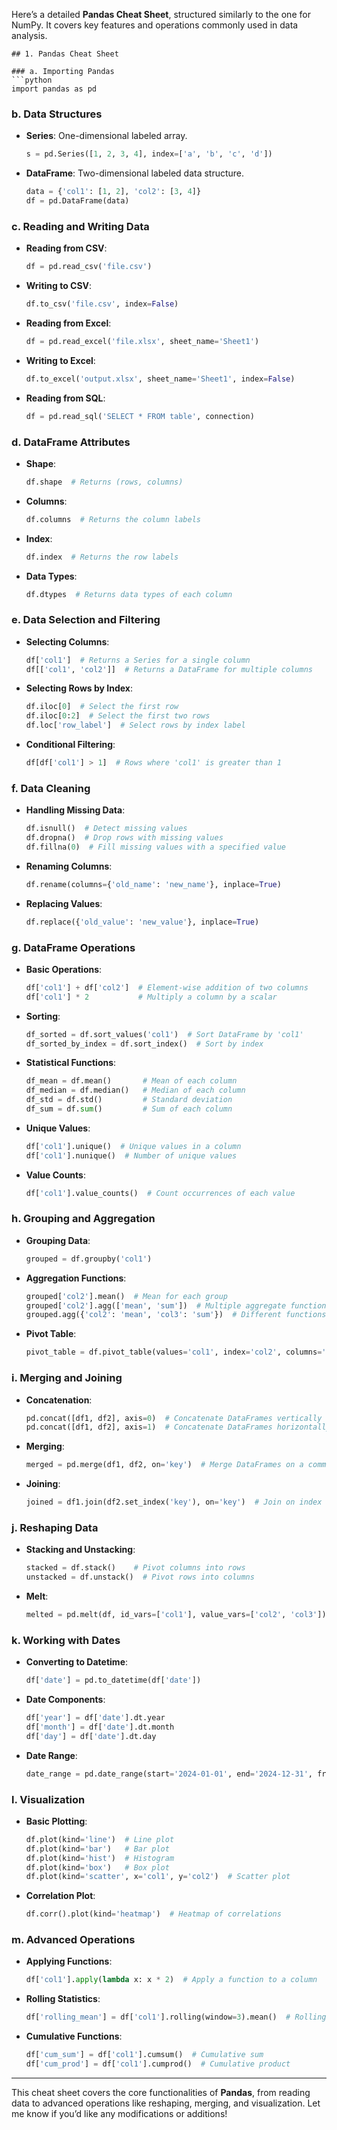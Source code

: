 Here’s a detailed **Pandas Cheat Sheet**, structured similarly to the one for NumPy. It covers key features and operations commonly used in data analysis.

```
## 1. Pandas Cheat Sheet

### a. Importing Pandas
```python
import pandas as pd
```

### b. Data Structures
- **Series**: One-dimensional labeled array.
    ```python
    s = pd.Series([1, 2, 3, 4], index=['a', 'b', 'c', 'd'])
    ```
- **DataFrame**: Two-dimensional labeled data structure.
    ```python
    data = {'col1': [1, 2], 'col2': [3, 4]}
    df = pd.DataFrame(data)
    ```

### c. Reading and Writing Data
- **Reading from CSV**:
    ```python
    df = pd.read_csv('file.csv')
    ```
- **Writing to CSV**:
    ```python
    df.to_csv('file.csv', index=False)
    ```

- **Reading from Excel**:
    ```python
    df = pd.read_excel('file.xlsx', sheet_name='Sheet1')
    ```
- **Writing to Excel**:
    ```python
    df.to_excel('output.xlsx', sheet_name='Sheet1', index=False)
    ```

- **Reading from SQL**:
    ```python
    df = pd.read_sql('SELECT * FROM table', connection)
    ```

### d. DataFrame Attributes
- **Shape**:
    ```python
    df.shape  # Returns (rows, columns)
    ```
- **Columns**:
    ```python
    df.columns  # Returns the column labels
    ```
- **Index**:
    ```python
    df.index  # Returns the row labels
    ```
- **Data Types**:
    ```python
    df.dtypes  # Returns data types of each column
    ```

### e. Data Selection and Filtering
- **Selecting Columns**:
    ```python
    df['col1']  # Returns a Series for a single column
    df[['col1', 'col2']]  # Returns a DataFrame for multiple columns
    ```

- **Selecting Rows by Index**:
    ```python
    df.iloc[0]  # Select the first row
    df.iloc[0:2]  # Select the first two rows
    df.loc['row_label']  # Select rows by index label
    ```

- **Conditional Filtering**:
    ```python
    df[df['col1'] > 1]  # Rows where 'col1' is greater than 1
    ```

### f. Data Cleaning
- **Handling Missing Data**:
    ```python
    df.isnull()  # Detect missing values
    df.dropna()  # Drop rows with missing values
    df.fillna(0)  # Fill missing values with a specified value
    ```

- **Renaming Columns**:
    ```python
    df.rename(columns={'old_name': 'new_name'}, inplace=True)
    ```

- **Replacing Values**:
    ```python
    df.replace({'old_value': 'new_value'}, inplace=True)
    ```

### g. DataFrame Operations
- **Basic Operations**:
    ```python
    df['col1'] + df['col2']  # Element-wise addition of two columns
    df['col1'] * 2           # Multiply a column by a scalar
    ```

- **Sorting**:
    ```python
    df_sorted = df.sort_values('col1')  # Sort DataFrame by 'col1'
    df_sorted_by_index = df.sort_index()  # Sort by index
    ```

- **Statistical Functions**:
    ```python
    df_mean = df.mean()       # Mean of each column
    df_median = df.median()   # Median of each column
    df_std = df.std()         # Standard deviation
    df_sum = df.sum()         # Sum of each column
    ```

- **Unique Values**:
    ```python
    df['col1'].unique()  # Unique values in a column
    df['col1'].nunique()  # Number of unique values
    ```

- **Value Counts**:
    ```python
    df['col1'].value_counts()  # Count occurrences of each value
    ```

### h. Grouping and Aggregation
- **Grouping Data**:
    ```python
    grouped = df.groupby('col1')
    ```

- **Aggregation Functions**:
    ```python
    grouped['col2'].mean()  # Mean for each group
    grouped['col2'].agg(['mean', 'sum'])  # Multiple aggregate functions
    grouped.agg({'col2': 'mean', 'col3': 'sum'})  # Different functions for different columns
    ```

- **Pivot Table**:
    ```python
    pivot_table = df.pivot_table(values='col1', index='col2', columns='col3', aggfunc='mean')
    ```

### i. Merging and Joining
- **Concatenation**:
    ```python
    pd.concat([df1, df2], axis=0)  # Concatenate DataFrames vertically (row-wise)
    pd.concat([df1, df2], axis=1)  # Concatenate DataFrames horizontally (column-wise)
    ```

- **Merging**:
    ```python
    merged = pd.merge(df1, df2, on='key')  # Merge DataFrames on a common column
    ```

- **Joining**:
    ```python
    joined = df1.join(df2.set_index('key'), on='key')  # Join on index or key
    ```

### j. Reshaping Data
- **Stacking and Unstacking**:
    ```python
    stacked = df.stack()    # Pivot columns into rows
    unstacked = df.unstack()  # Pivot rows into columns
    ```

- **Melt**:
    ```python
    melted = pd.melt(df, id_vars=['col1'], value_vars=['col2', 'col3'])  # Unpivot DataFrame from wide to long format
    ```

### k. Working with Dates
- **Converting to Datetime**:
    ```python
    df['date'] = pd.to_datetime(df['date'])
    ```

- **Date Components**:
    ```python
    df['year'] = df['date'].dt.year
    df['month'] = df['date'].dt.month
    df['day'] = df['date'].dt.day
    ```

- **Date Range**:
    ```python
    date_range = pd.date_range(start='2024-01-01', end='2024-12-31', freq='D')
    ```

### l. Visualization
- **Basic Plotting**:
    ```python
    df.plot(kind='line')  # Line plot
    df.plot(kind='bar')   # Bar plot
    df.plot(kind='hist')  # Histogram
    df.plot(kind='box')   # Box plot
    df.plot(kind='scatter', x='col1', y='col2')  # Scatter plot
    ```

- **Correlation Plot**:
    ```python
    df.corr().plot(kind='heatmap')  # Heatmap of correlations
    ```

### m. Advanced Operations
- **Applying Functions**:
    ```python
    df['col1'].apply(lambda x: x * 2)  # Apply a function to a column
    ```

- **Rolling Statistics**:
    ```python
    df['rolling_mean'] = df['col1'].rolling(window=3).mean()  # Rolling mean with window size 3
    ```

- **Cumulative Functions**:
    ```python
    df['cum_sum'] = df['col1'].cumsum()  # Cumulative sum
    df['cum_prod'] = df['col1'].cumprod()  # Cumulative product
    ```

--- 
This cheat sheet covers the core functionalities of **Pandas**, from reading data to advanced operations like reshaping, merging, and visualization. Let me know if you’d like any modifications or additions!